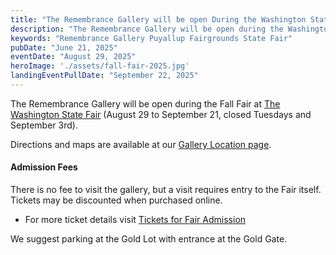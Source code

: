 ```yaml
---
title: "The Remembrance Gallery will be open During the Washington State Fair"
description: "The Remembrance Gallery will be open during the Washington State Fair - August 29 to September 21 (closed Tuesdays and September 3rd)"
keywords: "Remembrance Gallery Puyallup Fairgrounds State Fair"
pubDate: "June 21, 2025"
eventDate: "August 29, 2025"
heroImage: './assets/fall-fair-2025.jpg'
landingEventPullDate: "September 22, 2025"
---
```


The Remembrance Gallery will be open during the Fall Fair at [The Washington State Fair](https://thefair.com) (August 29 to September 21, closed Tuesdays and September 3rd).

Directions and maps are available at our [Gallery Location page](/gallery/gallery-location).

#### Admission Fees
There is no fee to visit the gallery, but a visit requires entry to the Fair itself. Tickets may be discounted when purchased online.

* For more ticket details visit [Tickets for Fair Admission](https://www.thefair.com/events-tickets/tickets/)

We suggest parking at the Gold Lot with entrance at the Gold Gate. 
 